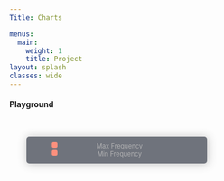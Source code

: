 ```yaml
---
Title: Charts

menus:
  main:
    weight: 1
    title: Project
layout: splash
classes: wide
---
```


#### Playground

<style> 
      #chartContainer {
        border-radius: 5px;
        position: relative;
      }
      #legendDivContainer {
        color: #929294;
        margin: 10px;
        position: absolute;
        top: 20px;
        left: 20px;
        background-color: #343a46;
        padding: 10px;
        box-shadow: 1px 1px 15px 1px rgba(0, 0, 0, 0.3);
        border-radius: 5px;
        opacity: 0.7;
        font-size: 0.7rem;
      }
      .legendDiv {
        display: flex;
        width: 300px;
        justify-content: space-around;
        
      }
      .freqLegend {
        width: 10px;
        border-radius: 3px;
        height: 10px;
        background: tomato;
      }

</style>

<div id="chartContainer">
  <div id="legendDivContainer">
    <div class="legendDiv">
      <div id="maxFreqLegend" class="freqLegend"></div>
      <div>Max Frequency</div>
      <div id="maxFreq"></div>
    </div>
    <div class="legendDiv">
      <div id="minFreqLegend" class="freqLegend"></div>
      <div>Min Frequency</div>
      <div id="minFreq"></div>
    </div>
  </div>
  <canvas id="myChart"></canvas>
</div>

<script src="https://cdn.jsdelivr.net/npm/chart.js@2.9.3"></script>
<script src="https://cdn.jsdelivr.net/npm/hammerjs@2.0.8"></script>
<script src="https://cdn.jsdelivr.net/npm/chartjs-plugin-zoom@0.7.7"></script>

<script>
      timeJsonURL =
        "https://raw.githubusercontent.com/galibhassan/sample-json/master/sampleDataForPowerGridFrequencyWebsitePlayground/time.json";
      frequencyJsonURL =
        "https://raw.githubusercontent.com/galibhassan/sample-json/master/sampleDataForPowerGridFrequencyWebsitePlayground/frequency.json";

      const MAX_COLOR = "tomato";
      const MIN_COLOR = "#042e82";
      const DEFAULT_COLOR = "#00ADB5";

      document.getElementById("maxFreqLegend").style.backgroundColor = MAX_COLOR;
      document.getElementById("minFreqLegend").style.backgroundColor = MIN_COLOR;

      async function getXYData() {
        const xData = await fetch(timeJsonURL).then((response) => response.json());
        const yData = await fetch(frequencyJsonURL).then((response) => response.json());

        return new Promise((resolve, reject) => {
          resolve({ xData, yData });
        });
      }

      async function makePlot() {
        const { xData, yData } = await getXYData();

        const maxFrequency = yData.reduce(function (a, b) {
          return Math.max(a, b);
        });

        const minFrequency = yData.reduce(function (a, b) {
          return Math.min(a, b);
        });

        document.getElementById("maxFreq").innerHTML = maxFrequency;
        document.getElementById("minFreq").innerHTML = minFrequency;

        function customRadius(context) {
          let index = context.dataIndex;
          let value = context.dataset.data[index];
          if (value === maxFrequency) {
            return 8;
          } else if (value === minFrequency) {
            return 8;
          } else {
            return 0;
          }
        }

        function customBackgroundColor(context) {
          let index = context.dataIndex;
          let value = context.dataset.data[index];
          if (value === maxFrequency) {
            return MAX_COLOR;
          } else if (value === minFrequency) {
            return MIN_COLOR;
          } else {
            return DEFAULT_COLOR;
          }
        }

        var ctx = document.getElementById("myChart").getContext("2d");
        var chart = new Chart(ctx, {
          type: "line",
          data: {
            xLabels: xData,
            datasets: [
              {
                label: "Frequency in Hz",
                data: yData,
                fill: false,
                borderColor: "#00ADB5",
                borderWidth: 2,
                backgroundColor: customBackgroundColor,
                steppedLine: false,
                pointStyle: "circ",
                lineTension: 0,
              },
            ],
          },
          options: {
            legend: {
              display: false,
            },
            elements: {
              point: {
                radius: customRadius,
                display: true,
              },
            },
            scales: {
              yAxes: [
                {
                  scaleLabel: {
                    display: true,
                    labelString: "Frequency (Hz)",
                    fontSize: 20,
                  },
                },
                {
                  ticks: {
                    display: false,
                    beginAtZero: true,
                    fontColor: "#00ADB5",
                  },
                },
              ],
              xAxes: [
                {
                  scaleLabel: {
                    display: true,
                    labelString: "Time",
                    fontSize: 20,
                  },
                  ticks: {
                    display: true,
                    autoSkip: true,
                    maxTicksLimit: 10,
                  },
                },
              ],
            },
            plugins: {
              zoom: {
                pan: {
                  enabled: true,
                  mode: "xy",
                },
                zoom: {
                  enabled: true,
                  mode: "xy",
                  sensitivity: 0,
                },
              },
            },
          },
        });
      }

      makePlot();
    </script>
